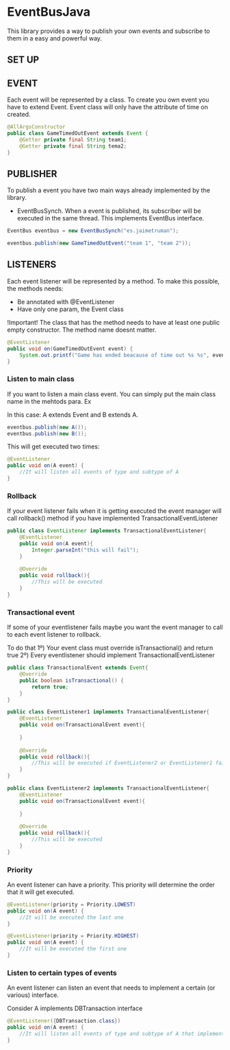 # EventBusJava

This library provides a way to publish your own events and subscribe to them in a easy and powerful way.

## SET UP

## EVENT

Each event will be represented by a class. To create you own event you have to extend Event. Event class will only have the attribute of time on created. 

```java
@AllArgsConstructor
public class GameTimedOutEvent extends Event {
    @Getter private final String team1;
    @Getter private final String tema2;
}
```

## PUBLISHER

To publish a event you have two main ways already implemented by the library. 

* EventBusSynch. When a event is published, its subscriber will be executed in the same thread. This implements EventBus interface.

```java
EventBus eventbus = new EventBusSynch("es.jaimetruman");

eventbus.publish(new GameTimedOutEvent("team 1", "team 2"));
```

## LISTENERS

Each event listener will be represented by a method. To make this possible, the methods needs:

* Be annotated with @EventListener
* Have only one param, the Event class

!Important! The class that has the method needs to have at least one public empty constructor. The method name doesnt matter.

```java
@EventListener
public void on(GameTimedOutEvent event) {
    System.out.printf("Game has ended beacause of time out %s %s", event.getTeam1(), event.getTeam2());
}
```
### Listen to main class

If you want to listen a main class event. You can simply put the main class name in the mehtods para. Ex

In this case: A extends Event and B extends A. 

```java
eventbus.publish(new A());
eventbus.publish(new B());
```
This will get executed two times:

```java
@EventListener
public void on(A event) {
    //It will listen all events of type and subtype of A
}
```

### Rollback

If your event listener fails when it is getting executed the event manager will call rollback() method if you have implemented TransactionalEventListener

```java
public class EventListener implements TransactionalEventListener{
    @EventListener
    public void on(A event){
        Integer.parseInt("this will fail");
    }
    
    @Override
    public void rollback(){
        //This will be executed
    }
}
```

### Transactional event

If some of your eventlistener fails maybe you want the event manager to call to each event listener to rollback. 

To do that 
1º) Your event class must override isTransactional() and return true
2º) Every eventlistener should implement TransactionalEventListener

```java
public class TransactionalEvent extends Event{
    @Override
    public boolean isTransactional() {
        return true;
    }
}
```

```java
public class EventListener1 implements TransactionalEventListener{
    @EventListener
    public void on(TransactionalEvent event){
        
    }
    
    @Override
    public void rollback(){
        //This will be executed if EventListener2 or EventListener1 fails
    }
}
```
```java
public class EventListener2 implements TransactionalEventListener{
    @EventListener
    public void on(TransactionalEvent event){
        
    }
    
    @Override
    public void rollback(){
        //This will be executed
    }
}
```

### Priority

An event listener can have a priority. This priority will determine the order that it will get executed.

```java
@EventListener(priority = Priority.LOWEST)
public void on(A event) {
    //It will be executed the last one
}

@EventListener(priority = Priority.HIGHEST)
public void on(A event) {
    //It will be executed the first one
}
```
### Listen to certain types of events

An event listener can listen an event that needs to implement a certain (or various) interface.

Consider A implements DBTransaction interface

```java
@EventListener({DBTransaction.class})
public void on(A event) {
    //It will listen all events of type and subtype of A that implements DBTransaction interfae
}
```
